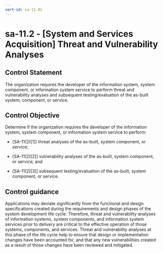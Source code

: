 ```yaml
---
sort-id: sa-11.02
---
```


# sa-11.2 - \[System and Services Acquisition\] Threat and Vulnerability Analyses

## Control Statement

The organization requires the developer of the information system, system component, or information system service to perform threat and vulnerability analyses and subsequent testing/evaluation of the as-built system, component, or service.

## Control Objective

Determine if the organization requires the developer of the information system, system component, or information system service to perform:

- \[SA-11(2)[1]\] threat analyses of the as-built, system component, or service;

- \[SA-11(2)[2]\] vulnerability analyses of the as-built, system component, or service; and

- \[SA-11(2)[3]\] subsequent testing/evaluation of the as-built, system component, or service.

## Control guidance

Applications may deviate significantly from the functional and design specifications created during the requirements and design phases of the system development life cycle. Therefore, threat and vulnerability analyses of information systems, system components, and information system services prior to delivery are critical to the effective operation of those systems, components, and services. Threat and vulnerability analyses at this phase of the life cycle help to ensure that design or implementation changes have been accounted for, and that any new vulnerabilities created as a result of those changes have been reviewed and mitigated.
